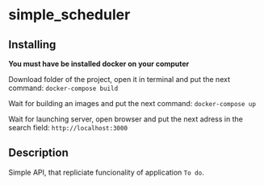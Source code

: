# simple_scheduler
## Installing
**You must have be installed docker on your computer**

Download folder of the project, open it in terminal and put the next command:
`docker-compose build`

Wait for building an images and put the next command:
`docker-compose up`

Wait for launching server, open browser and put the next adress in the search field:
`http://localhost:3000`

## Description
Simple API, that repliciate funcionality of application `To do`.
